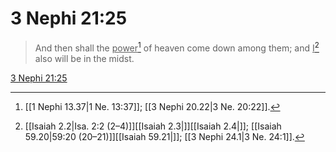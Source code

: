 # 3 Nephi 21:25

> And then shall the <u>power</u>[^a] of heaven come down among them; and <u>I</u>[^b] also will be in the midst.

[3 Nephi 21:25](https://www.churchofjesuschrist.org/study/scriptures/bofm/3-ne/21?lang=eng&id=p25#p25)


[^a]: [[1 Nephi 13.37|1 Ne. 13:37]]; [[3 Nephi 20.22|3 Ne. 20:22]].  
[^b]: [[Isaiah 2.2|Isa. 2:2 (2–4)]][[Isaiah 2.3|]][[Isaiah 2.4|]]; [[Isaiah 59.20|59:20 (20–21)]][[Isaiah 59.21|]]; [[3 Nephi 24.1|3 Ne. 24:1]].  
